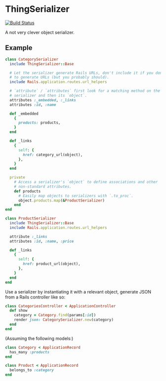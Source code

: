 # ThingSerializer

[![Build Status](https://travis-ci.org/benpickles/thing-serializer.svg?branch=master)](https://travis-ci.org/benpickles/thing-serializer)

A not very clever object serializer.

## Example

```ruby
class CategorySerializer
  include ThingSerializer::Base

  # Let the serializer generate Rails URLs, don't include it if you don't need
  # to generate URLs (but you probably should).
  include Rails.application.routes.url_helpers

  # `attribute` / `attributes` first look for a matching method on the
  # serializer and then its `object`.
  attributes :_embedded, :_links
  attributes :id, :name

  def _embedded
    {
      products: products,
    }
  end

  def _links
    {
      self: {
        href: category_url(object),
      },
    }
  end

  private
    # Access a serializer's `object` to define associations and other
    # non-standard attributes.
    def products
      # Easily map objects to serializers with `.to_proc`.
      object.products.map(&ProductSerializer)
    end
end

class ProductSerializer
  include ThingSerializer::Base
  include Rails.application.routes.url_helpers

  attribute :_links
  attributes :id, :name, :price

  def _links
    {
      self: {
        href: product_url(object),
      },
    }
  end
end
```

Use a serializer by instantiating it with a relevant object, generate JSON from a Rails controller like so:

```ruby
class CategoriesController < ApplicationController
  def show
    category = Category.find(params[:id])
    render json: CategorySerializer.new(category)
  end
end
```

(Assuming the following models:)

```ruby
class Category < ApplicationRecord
  has_many :products
end

class Product < ApplicationRecord
  belongs_to :category
end
```
